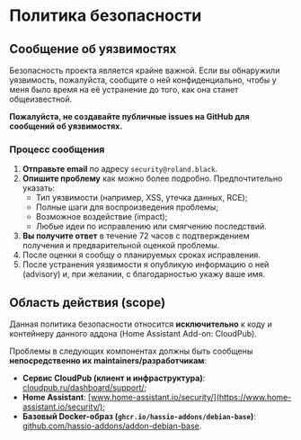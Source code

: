 # Политика безопасности

## Сообщение об уязвимостях

Безопасность проекта является крайне важной. Если вы обнаружили уязвимость, пожалуйста, сообщите о ней конфиденциально, чтобы у меня было время на её устранение до того, как она станет общеизвестной.

**Пожалуйста, не создавайте публичные issues на GitHub для сообщений об уязвимостях.**

### Процесс сообщения

1. **Отправьте email** по адресу `security@roland.black`.
2. **Опишите проблему** как можно более подробно. Предпочтительно указать:
   - Тип уязвимости (например, XSS, утечка данных, RCE);
   - Полные шаги для воспроизведения проблемы;
   - Возможное воздействие (impact);
   - Любые идеи по исправлению или смягчению последствий.
3. **Вы получите ответ** в течение 72 часов с подтверждением получения и предварительной оценкой проблемы.
4. После оценки я сообщу о планируемых сроках исправления.
5. После устранения уязвимости я опубликую информацию о ней (advisory) и, при желании, с благодарностью укажу ваше имя.

## Область действия (scope)

Данная политика безопасности относится **исключительно** к коду и контейнеру данного аддона (Home Assistant Add-on: CloudPub).

Проблемы в следующих компонентах должны быть сообщены **непосредственно их maintainers/разработчикам**:

- **Сервис CloudPub (клиент и инфраструктура)**: [cloudpub.ru/dashboard/support/](https://cloudpub.ru/dashboard/support/);
- **Home Assistant**: [www.home-assistant.io/security/](https://www.home-assistant.io/security/);
- **Базовый Docker-образ (`ghcr.io/hassio-addons/debian-base`)**: [github.com/hassio-addons/addon-debian-base](https://github.com/hassio-addons/addon-debian-base?tab=security-ov-file).
